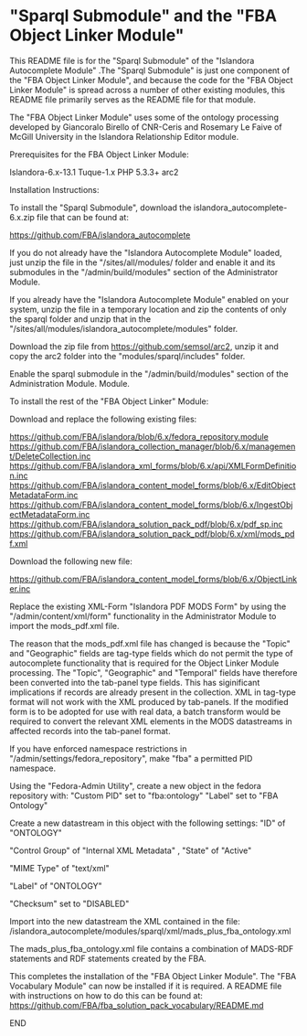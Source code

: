 "Sparql Submodule" and the "FBA Object Linker Module"
===================================================== 

This README file is for the "Sparql Submodule" of the "Islandora Autocomplete
Module" .The "Sparql Submodule" is just one component of the "FBA Object Linker
Module", and because the code for the "FBA Object Linker Module" is spread
across a number of other existing modules, this README file primarily serves as
the README file for that module.

The "FBA Object Linker Module" uses some of the ontology processing developed
by Giancoralo Birello of CNR-Ceris and Rosemary Le Faive of McGill University
in the Islandora Relationship Editor module.

Prerequisites for the FBA Object Linker Module:

Islandora-6.x-13.1
Tuque-1.x
PHP 5.3.3+
arc2

Installation Instructions:

To install the "Sparql Submodule", download the islandora_autocomplete-6.x.zip file
that can be found at:

https://github.com/FBA/islandora_autocomplete

If you do not already have the "Islandora Autocomplete Module" loaded,
just unzip the file in the "/sites/all/modules/ folder and enable it
and its submodules in the "/admin/build/modules" section of the
Administrator Module.

If you already have the "Islandora Autocomplete Module"
enabled on your system, unzip the file in a temporary location and zip the
contents of only the sparql folder and unzip that in the
"/sites/all/modules/islandora_autocomplete/modules" folder.

Download the zip file from https://github.com/semsol/arc2, unzip it and copy the arc2 folder into the "modules/sparql/includes" folder.

Enable the sparql submodule in the "/admin/build/modules" section
of the Administration Module.
Module.

To install the rest of the "FBA Object Linker" Module:

Download and replace the following existing files:

https://github.com/FBA/islandora/blob/6.x/fedora_repository.module
https://github.com/FBA/islandora_collection_manager/blob/6.x/management/DeleteCollection.inc
https://github.com/FBA/islandora_xml_forms/blob/6.x/api/XMLFormDefinition.inc
https://github.com/FBA/islandora_content_model_forms/blob/6.x/EditObjectMetadataForm.inc
https://github.com/FBA/islandora_content_model_forms/blob/6.x/IngestObjectMetadataForm.inc
https://github.com/FBA/islandora_solution_pack_pdf/blob/6.x/pdf_sp.inc
https://github.com/FBA/islandora_solution_pack_pdf/blob/6.x/xml/mods_pdf.xml

Download the following new file:

https://github.com/FBA/islandora_content_model_forms/blob/6.x/ObjectLinker.inc

Replace the existing XML-Form "Islandora PDF MODS Form" by using
the "/admin/content/xml/form" functionality in the Administrator Module to
import the mods_pdf.xml file.

The reason that the mods_pdf.xml file has changed is because the "Topic" and
"Geographic" fields are tag-type fields which do not permit the type of
autocomplete functionality that is required for the Object Linker Module
processing. The "Topic", "Geographic" and "Temporal" fields have therefore
been converted into the tab-panel type fields. This has siginificant
implications if records are already present in the collection. XML in tag-type
format will not work with the XML produced by tab-panels. If the modified form
is to be adopted for use with real data, a batch transform would be required
to convert the relevant XML elements in the MODS datastreams in affected
records into the tab-panel format.

If you have enforced namespace restrictions in
"/admin/settings/fedora_repository", make "fba" a permitted PID namespace.

Using the "Fedora-Admin Utility", create a new object in the fedora
repository with:
"Custom PID" set to "fba:ontology"
"Label" set to "FBA Ontology"

Create a new datastream in this object with the following settings: 
"ID" of "ONTOLOGY"

"Control Group" of "Internal XML Metadata"
,
"State" of "Active"

"MIME Type" of "text/xml"

"Label" of "ONTOLOGY"

"Checksum" set to "DISABLED"

Import into the new datastream the XML contained in the file:
/islandora_autocomplete/modules/sparql/xml/mads_plus_fba_ontology.xml

The mads_plus_fba_ontology.xml file contains a combination of MADS-RDF
statements and RDF statements created by the FBA.

This completes the installation of the "FBA Object Linker Module". The
"FBA Vocabulary Module" can now be installed if it is required. A README
file with instructions on how to do this can be found at:
https://github.com/FBA/fba_solution_pack_vocabulary/README.md

END
